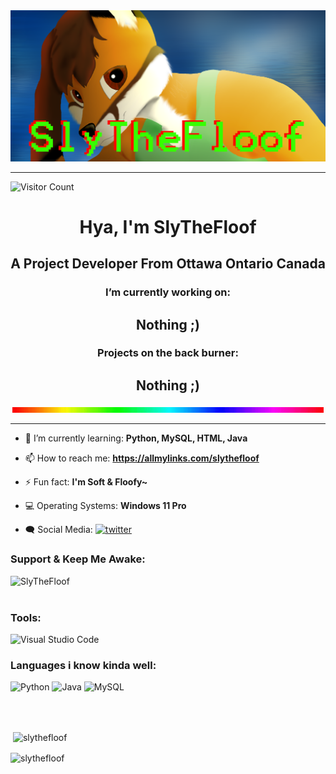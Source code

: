 <!--
    Copyrighted 2021 (C) SlyTheFloof
    Please do not copy. 
    I am grateful you are interested, 
    but please search up your own code for your own readme and figure it out yourself.
-->

<div align="center">
    <img src="https://raw.githubusercontent.com/SlyTheFloof/SlyTheFloof/main/SlyTheFloof%20Banner.png">
    <hr>
</div>

![Visitor Count](https://profile-counter.glitch.me/SlyTheFloof/count.svg)

<h1 align="center">Hya, I'm SlyTheFloof</h1>

<h2 align="center">A Project Developer From Ottawa Ontario Canada</h2>

<h3 align="center">I’m currently working on:</h3>
<h2 align="center">Nothing ;)</h2>

<h3 align="center">Projects on the back burner:</h3>
<h2 align="center">Nothing ;)</h2>

<!---
<h3 align="center">[<a href="https://redfoxbot.xyz">Red-Fox Discord Bot</a>]</h3>

<h3 align="center">[<a href="http://furchat.xyz">Furry Chat Based Website & Application</a>]</h3>

<h3 align="center">[Minecraft Java Servers for <a href="http://dragonskeep.xyz">Dragons Keep Network</a>]</h3>
-->

<div align="center">
    <img src="https://raw.githubusercontent.com/SlyTheFloof/SlyTheFloof/main/Rainbow%20Devider.gif">
    <hr>
</div>


- 🏫 I’m currently learning: **Python, MySQL, HTML, Java**

- 📫 How to reach me: **https://allmylinks.com/slythefloof**

- ⚡ Fun fact: **I'm Soft & Floofy~**

- 💻 Operating Systems:
     **Windows 11 Pro**
 
- 🗨️ Social Media:
     [<img src='https://img.shields.io/badge/@SlyTheFloof-%231DA1F2.svg?style=for-the-badge&logo=Twitter&logoColor=white' alt='twitter'>](https://twitter.com/SlyTheFloof)
 

<h3 align="left">Support & Keep Me Awake:</h3>
<p><a href="https://www.buymeacoffee.com/SlyTheFloof"> <img align="left" src="https://img.shields.io/badge/Buy%20Me%20a%20Coffee-ffdd00?style=for-the-badge&logo=buy-me-a-coffee&logoColor=black" alt="SlyTheFloof"/></a></p>

<br/> <br/>

<h3 align="left">Tools:</h3>

<div align="left">
    <img src="https://img.shields.io/badge/Visual%20Studio%20Code-0078d7.svg?style=for-the-badge&logo=visual-studio-code&logoColor=white" alt="Visual Studio Code" />
</div>

<h3 align="left">Languages i know kinda well:</h3>

<div align="left">
    <img alt="Python" src="https://img.shields.io/badge/python-%2314354C.svg?style=for-the-badge&logo=python&logoColor=white" />
    <img alt="Java" src="https://img.shields.io/badge/java-%23ED8B00.svg?style=for-the-badge&logo=java&logoColor=white" />
    <img alt="MySQL" src="https://img.shields.io/badge/mysql-%2300f.svg?style=for-the-badge&logo=mysql&logoColor=white" />
</div>

<br/> <br/>

<p>&nbsp;<img align="center" src="https://github-readme-stats.vercel.app/api?username=slythefloof&show_icons=true&locale=en" alt="slythefloof" /></p>

<p><img align="center" src="https://github-readme-streak-stats.herokuapp.com/?user=slythefloof&" alt="slythefloof" /></p>
